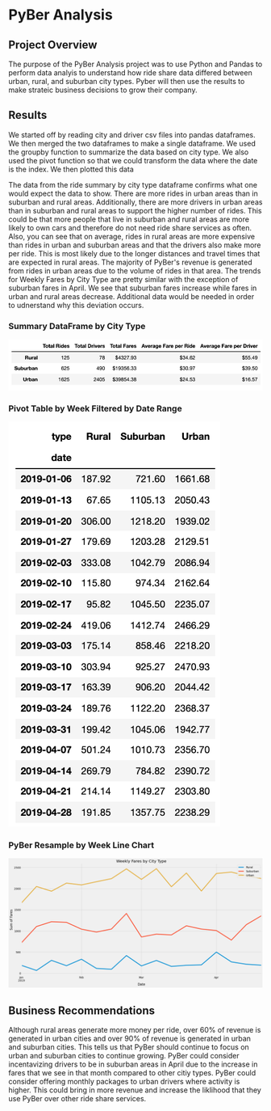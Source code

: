 # PyBer Analysis

## Project Overview
The purpose of the PyBer Analysis project was to use Python and Pandas to perform data analyis to understand how ride share data differed between urban, rural, and suburban city types.  Pyber will then use the results to make strateic business decisions to grow their company.

## Results
We started off by reading city and driver csv files into pandas dataframes.  We then merged the two dataframes to make a single dataframe.  We used the groupby function to summarize the data based on city type.  We also used the pivot function so that we could transform the data where the date is the index.  We then plotted this data

The data from the ride summary by city type dataframe confirms what one would expect the data to show.  There are more rides in urban areas than in suburban and rural areas.  Additionally, there are more drivers in urban areas than in suburban and rural areas to support the higher number of rides.  This could be that more people that live in suburban and rural areas are more likely to own cars and therefore do not need ride share services as often.  Also, you can see that on average, rides in rural areas are more expensive than rides in urban and suburban areas and that the drivers also make more per ride.  This is most likely due to the longer distances and travel times that are expected in rural areas.  The majority of PyBer's revenue is generated from rides in urban areas due to the volume of rides in that area.  The trends for Weekly Fares by City Type are pretty similar with the exception of suburban fares in April.  We see that suburban fares increase while fares in urban and rural areas decrease.  Additional data would be needed in order to udnerstand why this deviation occurs.


### Summary DataFrame by City Type
![PyBer Ride Summary DataFrame](https://github.com/cadejackson/PyBer_Analysis/blob/main/Resources/Ride%20Summary.png)

### Pivot Table by Week Filtered by Date Range
![PyBer Pivot Table](https://github.com/cadejackson/PyBer_Analysis/blob/main/Resources/PyBer%20Pivot.png)

### PyBer Resample by Week Line Chart
![PyBer Line Chart](https://github.com/cadejackson/PyBer_Analysis/blob/main/Resources/Weekly%20Fares%20by%20City%20Type.png)


## Business Recommendations

Although rural areas generate more money per ride, over 60% of revenue is generated in urban cities and over 90% of revenue is generated in urban and suburban cities.  This tells us that PyBer should continue to focus on urban and suburban cities to continue growing.  PyBer could consider incentavizing drivers to be in suburban areas in April due to the increase in fares that we see in that month compared to other citiy types.  PyBer could consider offering monthly packages to urban drivers where activity is higher.  This could bring in more revenue and increase the liklihood that they use PyBer over other ride share services.

